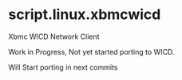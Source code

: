 script.linux.xbmcwicd
================

Xbmc WICD Network Client

Work in Progress, Not yet started porting to WICD.

Will Start porting in next commits
